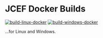 # JCEF Docker Builds

[![build-linux-docker](https://github.com/jcefmaven/jcefbuild/actions/workflows/build-linux-docker-action.yml/badge.svg)](https://github.com/jcefmaven/jcefbuild/actions/workflows/build-linux-docker-action.yml)
[![build-windows-docker](https://github.com/jcefmaven/jcefbuild/actions/workflows/build-windows-docker-action.yml/badge.svg)](https://github.com/jcefmaven/jcefbuild/actions/workflows/build-windows-docker-action.yml)

...for Linux and Windows.
